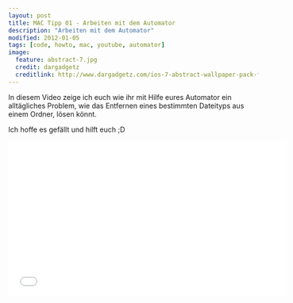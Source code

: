 ```yaml
---
layout: post
title: MAC Tipp 01 - Arbeiten mit dem Automator
description: "Arbeiten mit dem Automator"
modified: 2012-01-05
tags: [code, howto, mac, youtube, automator]
image:
  feature: abstract-7.jpg
  credit: dargadgetz
  creditlink: http://www.dargadgetz.com/ios-7-abstract-wallpaper-pack-for-iphone-5-and-ipod-touch-retina/
---
```


In diesem Video zeige ich euch wie ihr mit Hilfe eures Automator ein
alltägliches Problem, wie das Entfernen eines bestimmten Dateityps aus
einem Ordner, lösen könnt.

Ich hoffe es gefällt und hilft euch ;D

<iframe width="560" height="315" src="//www.youtube.com/embed/GuhbFHFZkY0" frameborder="0"> </iframe>

